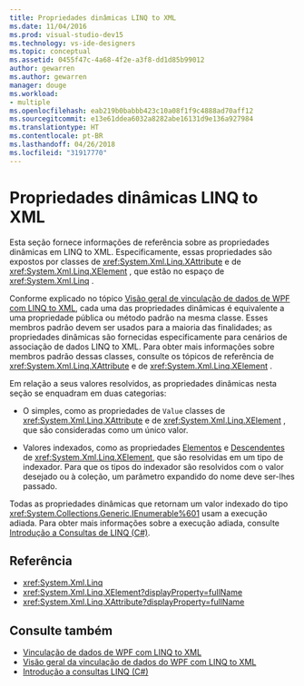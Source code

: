 ```yaml
---
title: Propriedades dinâmicas LINQ to XML
ms.date: 11/04/2016
ms.prod: visual-studio-dev15
ms.technology: vs-ide-designers
ms.topic: conceptual
ms.assetid: 0455f47c-4a68-4f2e-a3f8-dd1d85b99012
author: gewarren
ms.author: gewarren
manager: douge
ms.workload:
- multiple
ms.openlocfilehash: eab219b0babbb423c10a08f1f9c4888ad70aff12
ms.sourcegitcommit: e13e61ddea6032a8282abe16131d9e136a927984
ms.translationtype: HT
ms.contentlocale: pt-BR
ms.lasthandoff: 04/26/2018
ms.locfileid: "31917770"
---
```

# <a name="linq-to-xml-dynamic-properties"></a>Propriedades dinâmicas LINQ to XML

Esta seção fornece informações de referência sobre as propriedades dinâmicas em LINQ to XML. Especificamente, essas propriedades são expostos por classes de <xref:System.Xml.Linq.XAttribute> e de <xref:System.Xml.Linq.XElement> , que estão no espaço de <xref:System.Xml.Linq> .

Conforme explicado no tópico [Visão geral de vinculação de dados de WPF com LINQ to XML](../designers/wpf-data-binding-with-linq-to-xml-overview.md), cada uma das propriedades dinâmicas é equivalente a uma propriedade pública ou método padrão na mesma classe. Esses membros padrão devem ser usados para a maioria das finalidades; as propriedades dinâmicas são fornecidas especificamente para cenários de associação de dados LINQ to XML. Para obter mais informações sobre membros padrão dessas classes, consulte os tópicos de referência de <xref:System.Xml.Linq.XAttribute> e de <xref:System.Xml.Linq.XElement> .

Em relação a seus valores resolvidos, as propriedades dinâmicas nesta seção se enquadram em duas categorias:

- O simples, como as propriedades de `Value` classes de <xref:System.Xml.Linq.XAttribute> e de <xref:System.Xml.Linq.XElement> , que são consideradas como um único valor.

- Valores indexados, como as propriedades [Elementos](../designers/elements-xelement-dynamic-property.md) e [Descendentes](../designers/descendants-xelement-dynamic-property.md) de <xref:System.Xml.Linq.XElement>, que são resolvidas em um tipo de indexador. Para que os tipos do indexador são resolvidos com o valor desejado ou à coleção, um parâmetro expandido do nome deve ser-lhes passado.

Todas as propriedades dinâmicas que retornam um valor indexado do tipo <xref:System.Collections.Generic.IEnumerable%601> usam a execução adiada. Para obter mais informações sobre a execução adiada, consulte [Introdução a Consultas de LINQ (C#)](/dotnet/csharp/programming-guide/concepts/linq/introduction-to-linq-queries).

## <a name="reference"></a>Referência

- <xref:System.Xml.Linq>
- <xref:System.Xml.Linq.XElement?displayProperty=fullName>
- <xref:System.Xml.Linq.XAttribute?displayProperty=fullName>

## <a name="see-also"></a>Consulte também

- [Vinculação de dados de WPF com LINQ to XML](../designers/wpf-data-binding-with-linq-to-xml-overview.md)
- [Visão geral da vinculação de dados do WPF com LINQ to XML](../designers/wpf-data-binding-with-linq-to-xml-overview.md)
- [Introdução a consultas LINQ (C#)](/dotnet/csharp/programming-guide/concepts/linq/introduction-to-linq-queries)
